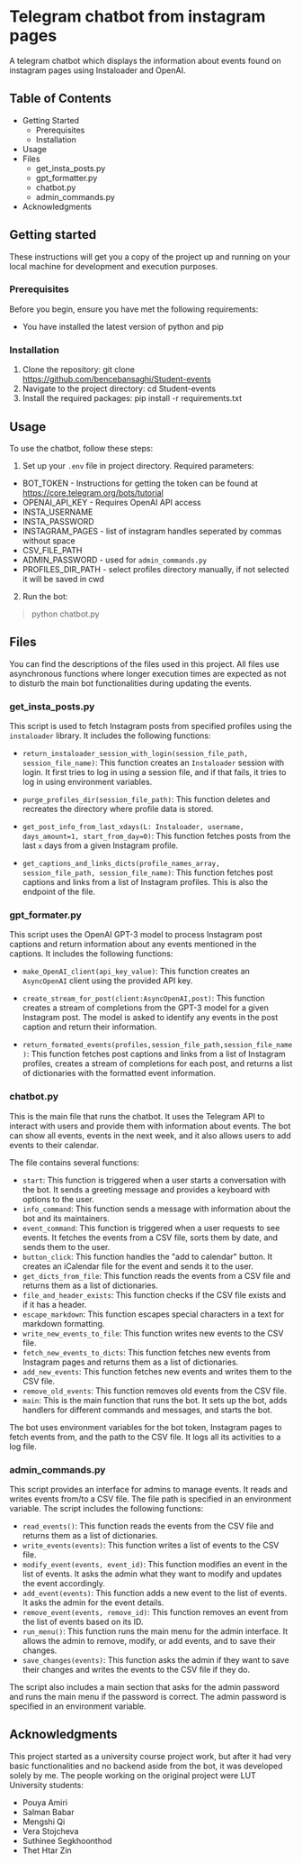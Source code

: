 # Telegram chatbot from instagram pages
A telegram chatbot which displays the information about events found on instagram pages using Instaloader and OpenAI.

## Table of Contents
- Getting Started
  - Prerequisites
  - Installation
- Usage
- Files
  - get_insta_posts.py
  - gpt_formatter.py
  - chatbot.py
  - admin_commands.py
- Acknowledgments

## Getting started 

These instructions will get you a copy of the project up and running on your local machine for development and execution purposes.

### Prerequisites

Before you begin, ensure you have met the following requirements:
- You have installed the latest version of python and pip

### Installation

1. Clone the repository:
git clone https://github.com/bencebansaghi/Student-events
2. Navigate to the project directory:
cd Student-events
3. Install the required packages:
pip install -r requirements.txt


## Usage

To use the chatbot, follow these steps:

1. Set up your `.env` file in project directory. Required parameters: 
- BOT_TOKEN - Instructions for getting the token can be found at https://core.telegram.org/bots/tutorial
- OPENAI_API_KEY - Requires OpenAI API access
- INSTA_USERNAME
- INSTA_PASSWORD
- INSTAGRAM_PAGES - list of instagram handles seperated by commas without space
- CSV_FILE_PATH
- ADMIN_PASSWORD - used for `admin_commands.py`
- PROFILES_DIR_PATH - select profiles directory manually, if not selected it will be saved in cwd
2. Run the bot:
>python chatbot.py

## Files

You can find the descriptions of the files used in this project. All files use asynchronous functions where longer execution times are expected as not to disturb the main bot functionalities during updating the events.

### get_insta_posts.py

This script is used to fetch Instagram posts from specified profiles using the `instaloader` library. It includes the following functions:

- `return_instaloader_session_with_login(session_file_path, session_file_name)`: This function creates an `Instaloader` session with login. It first tries to log in using a session file, and if that fails, it tries to log in using environment variables.

- `purge_profiles_dir(session_file_path)`: This function deletes and recreates the directory where profile data is stored.

- `get_post_info_from_last_xdays(L: Instaloader, username, days_amount=1, start_from_day=0)`: This function fetches posts from the last `x` days from a given Instagram profile.

- `get_captions_and_links_dicts(profile_names_array, session_file_path, session_file_name)`: This function fetches post captions and links from a list of Instagram profiles. This is also the endpoint of the file.

### gpt_formater.py

This script uses the OpenAI GPT-3 model to process Instagram post captions and return information about any events mentioned in the captions. It includes the following functions:

- `make_OpenAI_client(api_key_value)`: This function creates an `AsyncOpenAI` client using the provided API key.

- `create_stream_for_post(client:AsyncOpenAI,post)`: This function creates a stream of completions from the GPT-3 model for a given Instagram post. The model is asked to identify any events in the post caption and return their information.

- `return_formated_events(profiles,session_file_path,session_file_name)`: This function fetches post captions and links from a list of Instagram profiles, creates a stream of completions for each post, and returns a list of dictionaries with the formatted event information.

### chatbot.py

This is the main file that runs the chatbot. It uses the Telegram API to interact with users and provide them with information about events. The bot can show all events, events in the next week, and it also allows users to add events to their calendar.

The file contains several functions:

- `start`: This function is triggered when a user starts a conversation with the bot. It sends a greeting message and provides a keyboard with options to the user.
- `info_command`: This function sends a message with information about the bot and its maintainers.
- `event_command`: This function is triggered when a user requests to see events. It fetches the events from a CSV file, sorts them by date, and sends them to the user.
- `button_click`: This function handles the "add to calendar" button. It creates an iCalendar file for the event and sends it to the user.
- `get_dicts_from_file`: This function reads the events from a CSV file and returns them as a list of dictionaries.
- `file_and_header_exists`: This function checks if the CSV file exists and if it has a header.
- `escape_markdown`: This function escapes special characters in a text for markdown formatting.
- `write_new_events_to_file`: This function writes new events to the CSV file.
- `fetch_new_events_to_dicts`: This function fetches new events from Instagram pages and returns them as a list of dictionaries.
- `add_new_events`: This function fetches new events and writes them to the CSV file.
- `remove_old_events`: This function removes old events from the CSV file.
- `main`: This is the main function that runs the bot. It sets up the bot, adds handlers for different commands and messages, and starts the bot.

The bot uses environment variables for the bot token, Instagram pages to fetch events from, and the path to the CSV file. It logs all its activities to a log file.

### admin_commands.py

This script provides an interface for admins to manage events. It reads and writes events from/to a CSV file. The file path is specified in an environment variable. The script includes the following functions:

- `read_events()`: This function reads the events from the CSV file and returns them as a list of dictionaries.
- `write_events(events)`: This function writes a list of events to the CSV file.
- `modify_event(events, event_id)`: This function modifies an event in the list of events. It asks the admin what they want to modify and updates the event accordingly.
- `add_event(events)`: This function adds a new event to the list of events. It asks the admin for the event details.
- `remove_event(events, remove_id)`: This function removes an event from the list of events based on its ID.
- `run_menu()`: This function runs the main menu for the admin interface. It allows the admin to remove, modify, or add events, and to save their changes.
- `save_changes(events)`: This function asks the admin if they want to save their changes and writes the events to the CSV file if they do.

The script also includes a main section that asks for the admin password and runs the main menu if the password is correct. The admin password is specified in an environment variable.

## Acknowledgments

This project started as a university course project work, but after it had very basic functionalities and no backend aside from the bot, it was developed solely by me. The people working on the original project were LUT University students:

 - Pouya Amiri
 - Salman Babar
 - Mengshi Qi
 - Vera Stojcheva
 - Suthinee Segkhoonthod
 - Thet Htar Zin